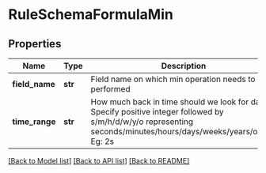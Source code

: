 # RuleSchemaFormulaMin

## Properties
Name | Type | Description | Notes
------------ | ------------- | ------------- | -------------
**field_name** | **str** | Field name on which min operation needs to be performed | 
**time_range** | **str** | How much back in time should we look for data. Specify positive integer followed by s/m/h/d/w/y/o representing seconds/minutes/hours/days/weeks/years/offset. Eg: 2s | 

[[Back to Model list]](../README.md#documentation-for-models) [[Back to API list]](../README.md#documentation-for-api-endpoints) [[Back to README]](../README.md)


